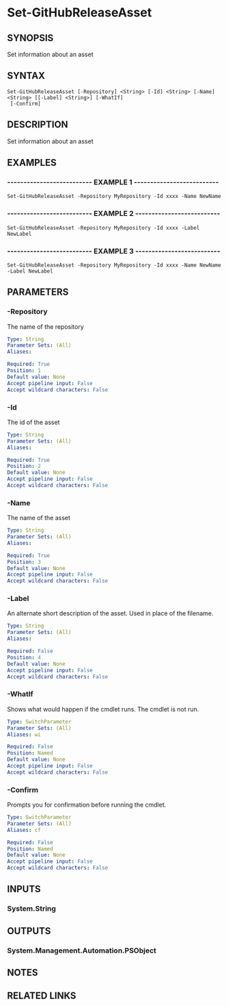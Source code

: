 # Set-GitHubReleaseAsset

## SYNOPSIS
Set information about an asset

## SYNTAX

```
Set-GitHubReleaseAsset [-Repository] <String> [-Id] <String> [-Name] <String> [[-Label] <String>] [-WhatIf]
 [-Confirm]
```

## DESCRIPTION
Set information about an asset

## EXAMPLES

### -------------------------- EXAMPLE 1 --------------------------
```
Set-GitHubReleaseAsset -Repository MyRepository -Id xxxx -Name NewName
```

### -------------------------- EXAMPLE 2 --------------------------
```
Set-GitHubReleaseAsset -Repository MyRepository -Id xxxx -Label NewLabel
```

### -------------------------- EXAMPLE 3 --------------------------
```
Set-GitHubReleaseAsset -Repository MyRepository -Id xxxx -Name NewName -Label NewLabel
```

## PARAMETERS

### -Repository
The name of the repository

```yaml
Type: String
Parameter Sets: (All)
Aliases: 

Required: True
Position: 1
Default value: None
Accept pipeline input: False
Accept wildcard characters: False
```

### -Id
The id of the asset

```yaml
Type: String
Parameter Sets: (All)
Aliases: 

Required: True
Position: 2
Default value: None
Accept pipeline input: False
Accept wildcard characters: False
```

### -Name
The name of the asset

```yaml
Type: String
Parameter Sets: (All)
Aliases: 

Required: True
Position: 3
Default value: None
Accept pipeline input: False
Accept wildcard characters: False
```

### -Label
An alternate short description of the asset.
Used in place of the filename.

```yaml
Type: String
Parameter Sets: (All)
Aliases: 

Required: False
Position: 4
Default value: None
Accept pipeline input: False
Accept wildcard characters: False
```

### -WhatIf
Shows what would happen if the cmdlet runs.
The cmdlet is not run.

```yaml
Type: SwitchParameter
Parameter Sets: (All)
Aliases: wi

Required: False
Position: Named
Default value: None
Accept pipeline input: False
Accept wildcard characters: False
```

### -Confirm
Prompts you for confirmation before running the cmdlet.

```yaml
Type: SwitchParameter
Parameter Sets: (All)
Aliases: cf

Required: False
Position: Named
Default value: None
Accept pipeline input: False
Accept wildcard characters: False
```

## INPUTS

### System.String

## OUTPUTS

### System.Management.Automation.PSObject

## NOTES

## RELATED LINKS

